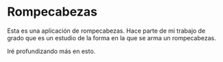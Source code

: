 # Rompecabezas

Esta es una aplicación de rompecabezas. Hace parte de mi trabajo de grado que es
un estudio de la forma en la que se arma un rompecabezas.

Iré profundizando más en esto.
